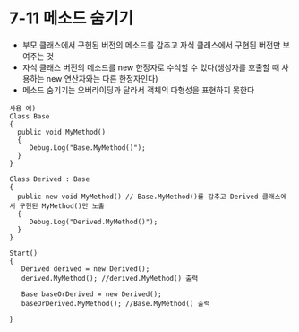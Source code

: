 # 7-11 메소드 숨기기

* 부모 클래스에서 구현된 버전의 메소드를 감추고 자식 클래스에서 구현된 버전만 보여주는 것
* 자식 클래스 버전의 메소드를 new 한정자로 수식할 수 있다(생성자를 호출할 때 사용하는 new 연산자와는 다른 한정자인다)
* 메소드 숨기기는 오버라이딩과 달라서 객체의 다형성을 표현하지 못한다
```
사용 예)
Class Base
{
  public void MyMethod()
  {
     Debug.Log("Base.MyMethod()");
  }
}

Class Derived : Base
{
  public new void MyMethod() // Base.MyMethod()를 감추고 Derived 클래스에서 구현된 MyMethod()만 노출
  {
     Debug.Log("Derived.MyMethod()");
  }
}

Start()
{
   Derived derived = new Derived();
   derived.MyMethod(); //derived.MyMethod() 출력

   Base baseOrDerived = new Derived();
   baseOrDerived.MyMethod(); //Base.MyMethod() 출력

}

```
